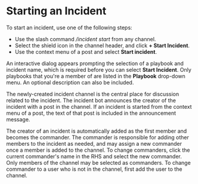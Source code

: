 # Starting an Incident

To start an incident, use one of the following steps:

- Use the slash command */incident start* from any channel.
- Select the shield icon in the channel header, and click **+ Start Incident**.
- Use the context menu of a post and select **Start incident**.

An interactive dialog appears prompting the selection of a playbook and incident name, which is required before you can select **Start Incident**. Only playbooks that you're a member of are listed in the **Playbook** drop-down menu. An optional description can also be included.

The newly-created incident channel is the central place for discussion related to the incident. The incident bot announces the creator of the incident with a post in the channel. If an incident is started from the context menu of a post, the text of that post is included in the announcement message.

The creator of an incident is automatically added as the first member and becomes the commander. The commander is responsible for adding other members to the incident as needed, and may assign a new commander once a member is added to the channel. To change commanders, click the current commander's name in the RHS and select the new commander. Only members of the channel may be selected as commanders. To change commander to a user who is not in the channel, first add the user to the channel.
